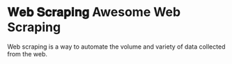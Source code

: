 # 𝐖𝐞𝐛 𝐒𝐜𝐫𝐚𝐩𝐢𝐧𝐠 Awesome Web Scraping
Web scraping is a way to automate the volume and variety of data collected from the web.

